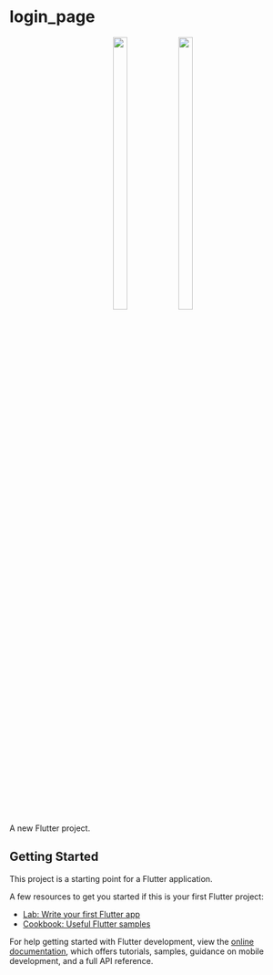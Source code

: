 # login_page

<p align="center">
  <img src = "https://github.com/mayuuu05/Login_page/assets/149376263/815e0521-be5a-4760-87f6-a01697ca9dc8 " width=22% height=35% >
  <img src = "https://github.com/mayuuu05/Login_page/assets/149376263/6106abd8-b981-4e82-9b5d-bbc5faf7068a" width=22% height=35% >
  </p>
A new Flutter project.

## Getting Started

This project is a starting point for a Flutter application.

A few resources to get you started if this is your first Flutter project:

- [Lab: Write your first Flutter app](https://docs.flutter.dev/get-started/codelab)
- [Cookbook: Useful Flutter samples](https://docs.flutter.dev/cookbook)

For help getting started with Flutter development, view the
[online documentation](https://docs.flutter.dev/), which offers tutorials,
samples, guidance on mobile development, and a full API reference.
